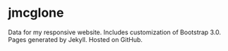 jmcglone
========

Data for my responsive website. Includes customization of Bootstrap 3.0. Pages generated by Jekyll. Hosted on GitHub.
